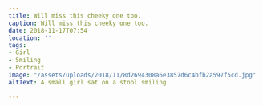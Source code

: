 ```yaml
---
title: Will miss this cheeky one too.
caption: Will miss this cheeky one too.
date: 2018-11-17T07:54
location: ''
tags:
- Girl
- Smiling
- Portrait
image: "/assets/uploads/2018/11/8d2694308a6e3857d6c4bfb2a597f5cd.jpg"
altText: A small girl sat on a stool smiling

---
```

